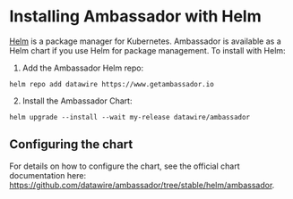 # Installing Ambassador with Helm

[Helm](https://helm.sh) is a package manager for Kubernetes. Ambassador is available as a Helm chart if you use Helm for package management. To install with Helm:

1. Add the Ambassador Helm repo:

```
helm repo add datawire https://www.getambassador.io
```

2. Install the Ambassador Chart:

```
helm upgrade --install --wait my-release datawire/ambassador
```

## Configuring the chart

For details on how to configure the chart, see the official chart documentation here:
https://github.com/datawire/ambassador/tree/stable/helm/ambassador.